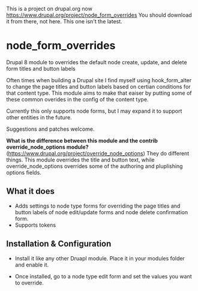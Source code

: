 This is a project on drupal.org now https://www.drupal.org/project/node_form_overrides
You should download it from there, not here. This one isn't the latest.

# node_form_overrides
Drupal 8 module to overrides the default node create, update, and delete form titles and button labels

Often times when building a Drupal site I find myself using hook_form_alter to change the page titles and button labels based on certian conditions for that content type. This module aims to make that eaiser by putting some of these common overides in the config of the content type.

Currently this only supports node forms, but I may expand it to support other entities in the future.

Suggestions and patches welcome.

**What is the difference between this module and the contrib override_node_options module?** (https://www.drupal.org/project/override_node_options)
They do different things. This module overrides the title and button text, while override_node_options overrides some of the authoring and pluplishing options fields.

What it does
------------
- Adds settings to node type forms for overriding the page titles and button labels of node edit/update forms and node delete confirmation form.
- Supports tokens

Installation & Configuration
------------

 * Install it like any other Druapl module. Place it in your modules folder and enable it.

 * Once installed, go to a node type edit form and set the values you want to override.


